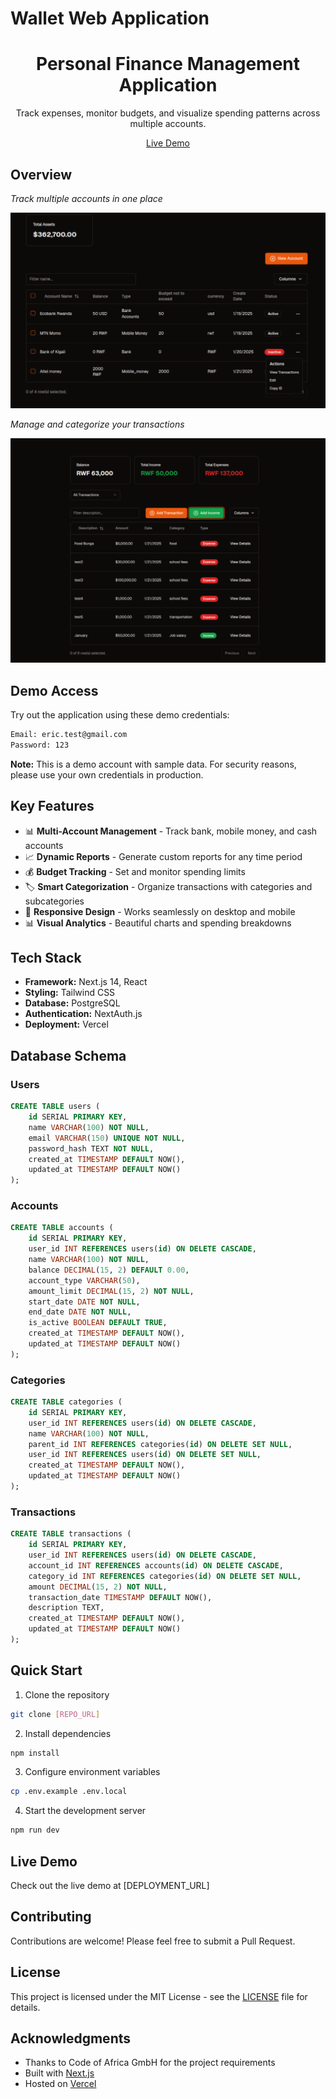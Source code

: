 # Wallet Web Application

<div align="center">
  <h1>Personal Finance Management Application</h1>
  <p>Track expenses, monitor budgets, and visualize spending patterns across multiple accounts.</p>

  <a href="https://wallet-app-pro.vercel.app/">Live Demo</a>
</div>

## Overview

*Track multiple accounts in one place*

![alt text](image.png)

*Manage and categorize your transactions*

![alt text](image-1.png)

## Demo Access

Try out the application using these demo credentials:

```bash
Email: eric.test@gmail.com
Password: 123
```

**Note:** This is a demo account with sample data. For security reasons, please use your own credentials in production.

## Key Features

- 📊 **Multi-Account Management** - Track bank, mobile money, and cash accounts
- 📈 **Dynamic Reports** - Generate custom reports for any time period
- 💰 **Budget Tracking** - Set and monitor spending limits
- 🏷️ **Smart Categorization** - Organize transactions with categories and subcategories
- 📱 **Responsive Design** - Works seamlessly on desktop and mobile
- 📊 **Visual Analytics** - Beautiful charts and spending breakdowns

## Tech Stack

- **Framework:** Next.js 14, React
- **Styling:** Tailwind CSS
- **Database:** PostgreSQL
- **Authentication:** NextAuth.js
- **Deployment:** Vercel

## Database Schema

### Users
```sql
CREATE TABLE users (
    id SERIAL PRIMARY KEY,
    name VARCHAR(100) NOT NULL,
    email VARCHAR(150) UNIQUE NOT NULL,
    password_hash TEXT NOT NULL,
    created_at TIMESTAMP DEFAULT NOW(),
    updated_at TIMESTAMP DEFAULT NOW()
);
```

### Accounts
```sql
CREATE TABLE accounts (
    id SERIAL PRIMARY KEY,
    user_id INT REFERENCES users(id) ON DELETE CASCADE,
    name VARCHAR(100) NOT NULL,
    balance DECIMAL(15, 2) DEFAULT 0.00,
    account_type VARCHAR(50),
    amount_limit DECIMAL(15, 2) NOT NULL,
    start_date DATE NOT NULL,
    end_date DATE NOT NULL,
    is_active BOOLEAN DEFAULT TRUE,
    created_at TIMESTAMP DEFAULT NOW(),
    updated_at TIMESTAMP DEFAULT NOW()
);
```

### Categories
```sql
CREATE TABLE categories (
    id SERIAL PRIMARY KEY,
    user_id INT REFERENCES users(id) ON DELETE CASCADE,
    name VARCHAR(100) NOT NULL,
    parent_id INT REFERENCES categories(id) ON DELETE SET NULL,
    user_id INT REFERENCES users(id) ON DELETE SET NULL,
    created_at TIMESTAMP DEFAULT NOW(),
    updated_at TIMESTAMP DEFAULT NOW()
);
```

### Transactions
```sql
CREATE TABLE transactions (
    id SERIAL PRIMARY KEY,
    user_id INT REFERENCES users(id) ON DELETE CASCADE,
    account_id INT REFERENCES accounts(id) ON DELETE CASCADE,
    category_id INT REFERENCES categories(id) ON DELETE SET NULL,
    amount DECIMAL(15, 2) NOT NULL,
    transaction_date TIMESTAMP DEFAULT NOW(),
    description TEXT,
    created_at TIMESTAMP DEFAULT NOW(),
    updated_at TIMESTAMP DEFAULT NOW()
);
```

## Quick Start

1. Clone the repository
```bash
git clone [REPO_URL]
```

2. Install dependencies
```bash
npm install
```

3. Configure environment variables
```bash
cp .env.example .env.local
```

4. Start the development server
```bash
npm run dev
```

## Live Demo

Check out the live demo at [DEPLOYMENT_URL]

## Contributing

Contributions are welcome! Please feel free to submit a Pull Request.

## License

This project is licensed under the MIT License - see the [LICENSE](LICENSE) file for details.

## Acknowledgments

- Thanks to Code of Africa GmbH for the project requirements
- Built with [Next.js](https://nextjs.org/)
- Hosted on [Vercel](https://vercel.com)

